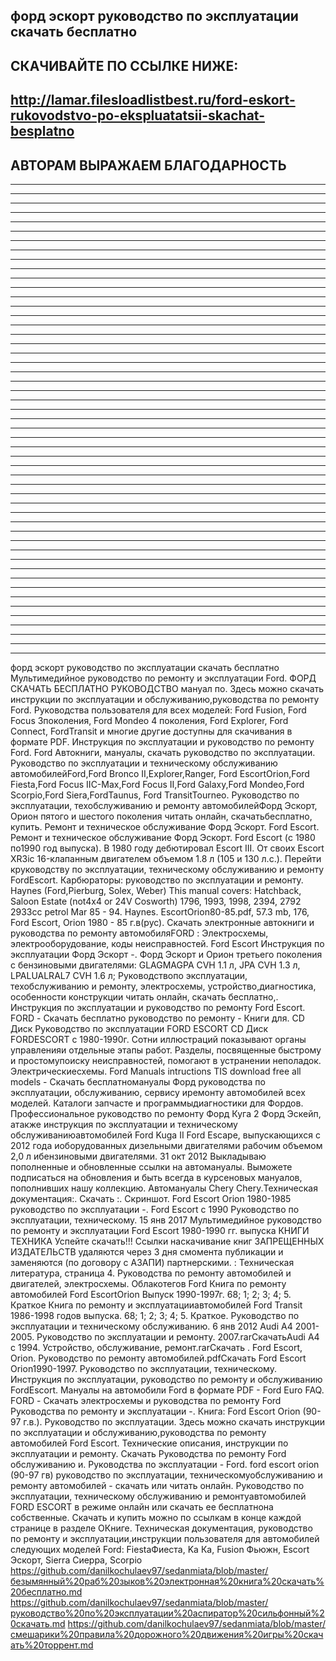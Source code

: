форд эскорт руководство по эксплуатации скачать бесплатно
--------------------------------------------------
СКАЧИВАЙТЕ ПО ССЫЛКЕ НИЖЕ:
--------------------------------------------------
http://lamar.filesloadlistbest.ru/ford-eskort-rukovodstvo-po-ekspluatatsii-skachat-besplatno
--------------------------------------------------
АВТОРАМ ВЫРАЖАЕМ БЛАГОДАРНОСТЬ
--------------------------------------------------
--------------------------------------------------
--------------------------------------------------
--------------------------------------------------
--------------------------------------------------
--------------------------------------------------
--------------------------------------------------
--------------------------------------------------
--------------------------------------------------
--------------------------------------------------
--------------------------------------------------
--------------------------------------------------
--------------------------------------------------
--------------------------------------------------
--------------------------------------------------
--------------------------------------------------
--------------------------------------------------
--------------------------------------------------
--------------------------------------------------
--------------------------------------------------
--------------------------------------------------
--------------------------------------------------
--------------------------------------------------
--------------------------------------------------
--------------------------------------------------
--------------------------------------------------
--------------------------------------------------
--------------------------------------------------
--------------------------------------------------
--------------------------------------------------
--------------------------------------------------
--------------------------------------------------
--------------------------------------------------
--------------------------------------------------
--------------------------------------------------
--------------------------------------------------
--------------------------------------------------
--------------------------------------------------
--------------------------------------------------
--------------------------------------------------
--------------------------------------------------
--------------------------------------------------
--------------------------------------------------
--------------------------------------------------
--------------------------------------------------
--------------------------------------------------
--------------------------------------------------
--------------------------------------------------
--------------------------------------------------
--------------------------------------------------
--------------------------------------------------
--------------------------------------------------
форд эскорт руководство по эксплуатации скачать бесплатно Мультимедийное руководство по ремонту и эксплуатации Ford. ФОРД СКАЧАТЬ БЕСПЛАТНО РУКОВОДСТВО мануал по. Здесь можно скачать инструкции по эксплуатации и обслуживанию,руководства по ремонту Ford. Руководства пользователя для всех моделей: Ford Fusion, Ford Focus 3поколения, Ford Mondeo 4 поколения, Ford Explorer, Ford Connect, FordTransit и многие другие доступны для скачивания в формате PDF. Инструкция по эксплуатации и руководство по ремонту Ford. Ford  Автокниги, мануалы, скачать руководство по эксплуатации. Руководство по эксплуатации и техническому обслуживанию автомобилейFord,Ford Bronco II,Explorer,Ranger, Ford EscortOrion,Ford Fiesta,Ford Focus IIC-Max,Ford Focus II,Ford Galaxy,Ford Mondeo,Ford Scorpio,Ford Siera,FordTaunus, Ford TransitTourneo. Руководство по эксплуатации, техобслуживанию и ремонту автомобилейФорд Эскорт, Орион пятого и шестого поколения читать онлайн, скачатьбесплатно, купить. Ремонт и техническое обслуживание Форд Эскорт. Ford Escort. Ремонт и техническое обслуживание Форд Эскорт. Ford Escort (с 1980 по1990 год выпуска). В 1980 году дебютировал Escort III. От своих  Escort XR3ic 16-клапанным двигателем объемом 1.8 л (105 и 130 л.с.). Перейти круководству по эксплуатации, техническому обслуживанию и ремонту FordEscort.
Карбюраторы: руководство по эксплуатации и ремонту. Haynes (Ford,Pierburg, Solex, Weber)  This manual covers: Hatchback, Saloon  Estate (not4x4 or 24V Cosworth) 1796, 1993, 1998, 2394, 2792  2933cc petrol Mar 85 - 94. Haynes. EscortOrion80-85.pdf, 57.3 mb, 176, Ford Escort, Orion 1980 - 85 г.в(рус). Скачать электронные автокниги и руководства по ремонту автомобиляFORD : Электросхемы, электрооборудование, коды неисправностей. Ford Escort  Инструкция по эксплуатации  Форд Эскорт -. Форд Эскорт и Орион третьего поколения с бензиновыми двигателями: GLAGMAGPA CVH 1.1 л, JPA CVH 1.3 л, LPALUALRAL7 CVH 1.6 л; Руководствопо эксплуатации, техобслуживанию и ремонту, электросхемы, устройство,диагностика, особенности конструкции читать онлайн, скачать бесплатно,. Инструкция по эксплуатации и руководство по ремонту Ford Escort. FORD - Скачать бесплатно руководство по ремонту - Книги для. CD Диск Руководство по эксплуатации FORD ESCORT CD Диск FORDESCORT с 1980-1990г. Сотни иллюстраций показывают органы управленияи отдельные этапы работ. Разделы, посвященные быстрому и простомупоиску неисправностей, помогают в устранении неполадок. Электрическиесхемы. Ford Manuals intructions TIS download free all models - Скачать бесплатномануалы Форд руководства по эксплуатации, обслуживанию, сервису иремонту автомобилей всех моделей. Каталоги запчасте и программыдиагностики для Фордов. Профессиональное руководство по ремонту Форд Куга 2  Форд Эскейп, атакже инструкция по эксплуатации и техническому обслуживаниюавтомобилей Ford Kuga II  Ford Escape, выпускающихся с 2012 года иоборудованных дизельными двигателями рабочим объемом 2,0 л ибензиновыми двигателями. 31 окт 2012  Выкладываю пополненные и обновленные ссылки на автомануалы. Выможете подписаться на обновления  и быть всегда в курсеновых мануалов, пополнивших нашу коллекцию. Автомануалы Chery Chery.Техническая документация:. Скачать :. Cкриншот.
Ford Escort Orion 1980-1985 руководство по эксплуатации -. Ford Escort с 1990 Руководство по эксплуатации, техническому. 15 янв 2017  Мультимедийное руководство по ремонту и эксплуатации Ford Escort 1980-1990 гг. выпуска КНИГИ  ТЕХНИКА  Успейте скачать!!! Ссылки наскачивание книг ЗАПРЕЩЕННЫХ ИЗДАТЕЛЬСТВ удаляются через 3 дня смомента публикации и заменяются (по договору с АЗАПИ) партнерскими. : Техническая литература, страница 4. Руководства по ремонту автомобилей и двигателей, электросхемы.  Облакотегов  Ford  Книга по ремонту автомобилей Ford EscortOrion Выпуск 1990-1997г. 68; 1; 2; 3; 4; 5. Краткое  Книга по ремонту и эксплуатацииавтомобилей Ford Transit 1986-1998 годов выпуска. 68; 1; 2; 3; 4; 5. Краткое. Руководство по эксплуатации и техническому обслуживанию. 6 янв 2012  Audi A4 2001-2005. Руководство по эксплуатации и ремонту. 2007.rarСкачатьAudi A4 с 1994. Устройство, обслуживание, ремонт.rarСкачать . Ford Escort, Orion. Руководство по ремонту автомобилей.pdfСкачать Ford Escort Orion1990-1997. Руководство по эксплуатации, техническому. Инструкция по эксплуатации, руководство по ремонту и обслуживанию FordEscort. Мануалы на автомобили Ford в формате PDF - Ford Euro FAQ. FORD - Скачать электросхемы и руководства по ремонту
Ford Руководства по ремонту и эксплуатации -. Книга: Ford Escort Orion (90-97 г.в.). Руководство по эксплуатации. Здесь можно скачать инструкции по эксплуатации и обслуживанию,руководства по ремонту автомобилей Ford Escort. Технические описания, инструкции по эксплуатации и ремонту. Скачать Руководства по ремонту Ford обслуживанию и. Руководства по эксплуатации - Ford. ford escort orion (90-97 гв) руководство по эксплуатации, техническомуобслуживанию и ремонту автомобилей - скачать или читать онлайн.  Руководство по эксплуатации, техническому обслуживанию и ремонтуавтомобилей FORD ESCORT в режиме онлайн или скачать ее бесплатнона собственные. Скачать и купить можно по ссылкам в конце каждой странице в разделе ОКниге. Техническая документация, руководство по ремонту и эксплуатации,инструкции пользователя для автомобилей следующих моделей Ford: FiestaФиеста, Ka Ка, Fusion Фьюжн, Escort Эскорт, Sierra Сиерра, Scorpio
https://github.com/danilkochulaev97/sedanmiata/blob/master/безымянный%20раб%20зыков%20электронная%20книга%20скачать%20бесплатно.md
https://github.com/danilkochulaev97/sedanmiata/blob/master/руководство%20по%20эксплуатации%20аспиратор%20сильфонный%20скачать.md
https://github.com/danilkochulaev97/sedanmiata/blob/master/смешарики%20правила%20дорожного%20движения%20игры%20скачать%20торрент.md